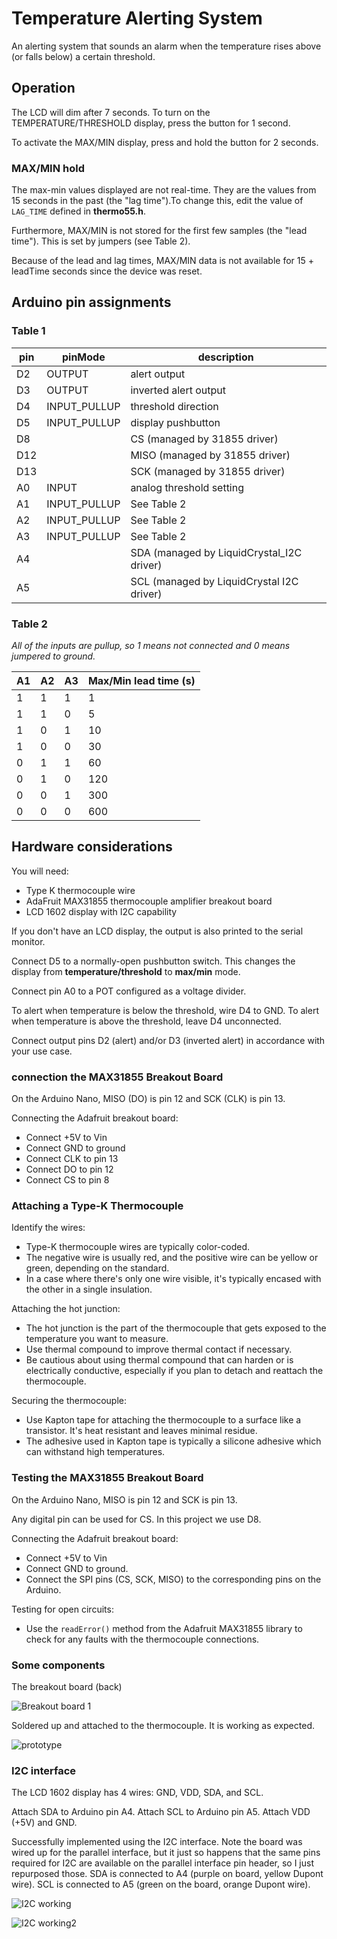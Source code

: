 # Temperature Alerting System

An alerting system that sounds an alarm when the temperature rises above (or falls below) a certain threshold. 

## Operation

The LCD will dim after 7 seconds. To turn on the TEMPERATURE/THRESHOLD display, press the button for 1 second.

To activate the MAX/MIN display, press and hold the button for 2 seconds.

### MAX/MIN hold

The max-min values displayed are not real-time. They are the values from 15 seconds in the past (the "lag time").To change this, edit the value of `LAG_TIME` defined in **thermo55.h**.

Furthermore, MAX/MIN is not stored for the first few samples (the "lead time"). This is set by jumpers (see Table 2).

Because of the lead and lag times, MAX/MIN data is not available for 15 + leadTime seconds since the device was reset.

## Arduino pin assignments

### Table 1

| pin  | pinMode      | description                               |
|------|--------------|-------------------------------------------|
| D2   | OUTPUT       | alert output                              |
| D3   | OUTPUT       | inverted alert output                     |
| D4   | INPUT_PULLUP | threshold direction                       |
| D5   | INPUT_PULLUP | display pushbutton                        |
| D8   |              | CS (managed by 31855 driver)              |
| D12  |              | MISO (managed by 31855 driver)            |
| D13  |              | SCK (managed by 31855 driver)             |
| A0   | INPUT        | analog threshold setting                  |
| A1   | INPUT_PULLUP | See Table 2                               |
| A2   | INPUT_PULLUP | See Table 2                               |
| A3   | INPUT_PULLUP | See Table 2                               |
| A4   |              | SDA (managed by LiquidCrystal_I2C driver) |
| A5   |              | SCL (managed by LiquidCrystal I2C driver) |

### Table 2

*All of the inputs are pullup, so 1 means not connected and 0 means jumpered to ground.*

| A1 | A2 | A3 | Max/Min lead time (s) |
|----|----|----|-----------------------|
| 1  | 1  | 1  | 1                     |
| 1  | 1  | 0  | 5                     | 
| 1  | 0  | 1  | 10                    |
| 1  | 0  | 0  | 30                    |
| 0  | 1  | 1  | 60                    |
| 0  | 1  | 0  | 120                   |
| 0  | 0  | 1  | 300                   |
| 0  | 0  | 0  | 600                   |

## Hardware considerations

You will need:
- Type K thermocouple wire
- AdaFruit MAX31855 thermocouple amplifier breakout board
- LCD 1602 display with I2C capability

If you don't have an LCD display, the output is also printed to the serial monitor.

Connect D5 to a normally-open pushbutton switch. This changes the display from **temperature/threshold** to **max/min** mode.

Connect pin A0 to a POT configured as a voltage divider.

To alert when temperature is below the threshold, wire D4 to GND. To alert when temperature is above the threshold, leave D4 unconnected.

Connect output pins D2 (alert) and/or D3 (inverted alert) in accordance with your use case.

### connection the MAX31855 Breakout Board

On the Arduino Nano, MISO (DO) is pin 12 and SCK (CLK) is pin 13.

Connecting the Adafruit breakout board:
- Connect +5V to Vin
- Connect GND to ground
- Connect CLK to pin 13
- Connect DO to pin 12
- Connect CS to pin 8

### Attaching a Type-K Thermocouple

Identify the wires:
- Type-K thermocouple wires are typically color-coded.
- The negative wire is usually red, and the positive wire can be yellow or green, depending on the standard.
- In a case where there's only one wire visible, it's typically encased with the other in a single insulation.

Attaching the hot junction:
- The hot junction is the part of the thermocouple that gets exposed to the temperature you want to measure.
- Use thermal compound to improve thermal contact if necessary.
- Be cautious about using thermal compound that can harden or is electrically conductive, especially if you plan to detach and reattach the thermocouple.

Securing the thermocouple:
- Use Kapton tape for attaching the thermocouple to a surface like a transistor. It's heat resistant and leaves minimal residue.
- The adhesive used in Kapton tape is typically a silicone adhesive which can withstand high temperatures.

### Testing the MAX31855 Breakout Board

On the Arduino Nano, MISO is pin 12 and SCK is pin 13.

Any digital pin can be used for CS. In this project we use D8.

Connecting the Adafruit breakout board:
- Connect +5V to Vin
- Connect GND to ground.
- Connect the SPI pins (CS, SCK, MISO) to the corresponding pins on the Arduino.

Testing for open circuits:
- Use the `readError()` method from the Adafruit MAX31855 library to check for any faults with the thermocouple connections.

### Some components

The breakout board (back)

![Breakout board 1](thermo1.jpg)

Soldered up and attached to the thermocouple. It is working as expected.

![prototype](thermo3.jpg)

### I2C interface

The LCD 1602 display has 4 wires: GND, VDD, SDA, and SCL.

Attach SDA to Arduino pin A4. Attach SCL to Arduino pin A5. Attach VDD (+5V) and GND.

Successfully implemented using the I2C interface. Note the board was wired up for the parallel interface, but it just so happens that the same pins required for I2C are available on the parallel interface pin header, so I just repurposed those. SDA is connected to A4 (purple on board, yellow Dupont wire). SCL is connected to A5 (green on the board, orange Dupont wire).

![I2C working](working-I2C.jpg)

![I2C working2](working2-I2C.jpg)
